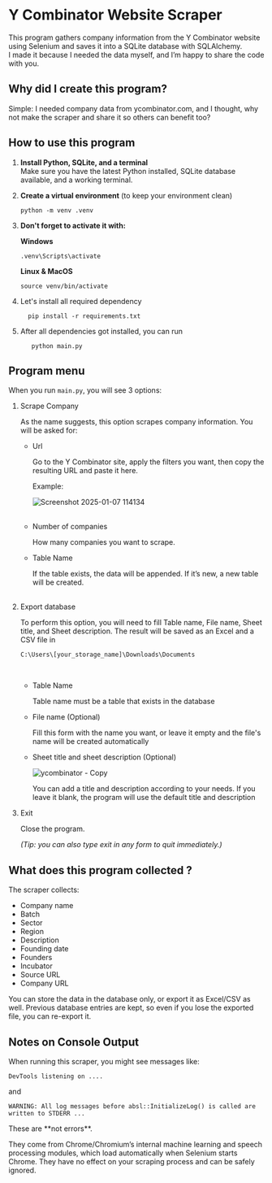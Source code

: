 # Y Combinator Website Scraper

This program gathers company information from the Y Combinator website using Selenium and saves it into a SQLite database with SQLAlchemy.  
I made it because I needed the data myself, and I’m happy to share the code with you.


## Why did I create this program?

Simple: I needed company data from ycombinator.com, and I thought, why not make the scraper and share it so others can benefit too?


## How to use this program

1. **Install Python, SQLite, and a terminal**  
   Make sure you have the latest Python installed, SQLite database available, and a working terminal.

2. **Create a virtual environment** (to keep your environment clean)
   ```
   python -m venv .venv
   ```

3. **Don't forget to activate it with:**

   __Windows__
   
   ```
   .venv\Scripts\activate
   ```
   
   __Linux & MacOS__
   
   ```
   source venv/bin/activate
   ```
4. Let's install all required dependency

   ```
     pip install -r requirements.txt
   ```
   
5. After all dependencies got installed, you can run

   ```
      python main.py
   ```


## Program menu

When you run `main.py`, you will see 3 options:

<ol>
<li>Scrape Company</li>

   <p>As the name suggests, this option scrapes company information. You will be asked for:</p>

<ul>
<li>Url</li> 
<p> Go to the Y Combinator site, apply the filters you want, then copy the resulting URL and paste it here.</p>
<p>Example: </p>

![Screenshot 2025-01-07 114134](https://github.com/user-attachments/assets/a0ccc873-5c9c-4d1e-987d-daf7af1682b4)

<br>
<li>Number of companies</li> 
<p> How many companies you want to scrape.</p>


<li>Table Name</li>
<p> If the table exists, the data will be appended. If it’s new, a new table will be created. </p>
<br>
</ul>


<li>Export database</li>
<p> To perform this option, you will need to fill Table name, File name, Sheet title, and Sheet description. The result will be saved as an Excel and a CSV file in </p>

```
C:\Users\[your_storage_name]\Downloads\Documents
```
<br>

<ul>

<li>Table Name</li>

<p> Table name must be a table that exists in the database</p>

<li>File name (Optional)</li>
<p> Fill this form with the name you want, or leave it empty and the file's name will be created automatically</p>

<li>Sheet title and sheet description (Optional)</li>

![ycombinator - Copy](https://github.com/user-attachments/assets/9bf180c6-ecb0-4f3b-9b14-8af6cf9ca0f8)

<p> You can add a title and description according to your needs. If you leave it blank, the program will use the default title 
and description</p>

</ul>


<li>Exit</li>
<p>Close the program.</p>
<em>(Tip: you can also type exit in any form to quit immediately.)</em>
</ol>


## What does this program collected ?

<p>The scraper collects:</p>
<ul>
<li>Company name</li>

<li>Batch</li>

<li>Sector</li>

<li>Region</li>

<li>Description</li>

<li>Founding date</li>

<li>Founders</li>

<li>Incubator</li>

<li>Source URL</li>

<li>Company URL</li>
</ul>

<p>You can store the data in the database only, or export it as Excel/CSV as well.
Previous database entries are kept, so even if you lose the exported file, you can re-export it.</p>

## Notes on Console Output

<p>When running this scraper, you might see messages like:</p>

```DevTools listening on ....```
<p>and</p> 

```WARNING: All log messages before absl::InitializeLog() is called are written to STDERR ... ```

<p>These are **not errors**.</p>
They come from Chrome/Chromium’s internal machine learning and speech processing modules, which load automatically when Selenium starts Chrome.
They have no effect on your scraping process and can be safely ignored.



